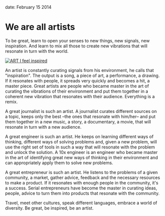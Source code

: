 date: February 15 2014

# We are all artists 

To be great, learn to open your senses to new things, new signals, new inspiration. And learn to mix all those to create new vibrations that will resonate in turn with the world. 

[![ART I feel inspired](public/img/art-I-feel-inspired.jpg)](http://abduzeedo.com/daily-inspiration-394)

An artist is constantly curating signals from his environment, he calls that "inspiration". The output is a song, a piece of art, a performance, a drawing. If it resonates with people, it spreads very quickly and becomes a hit, a master piece. 
Great artists are people who became master in the art of curating the vibrations of their environment and put them together in a coherent new vibration that resonates with their audience. Everything is a remix.

A great journalist is such an artist. A journalist curates different sources on a topic, keeps only the best –the ones that resonate with him/her– and put them together in a new music, a story, a documentary, a movie, that will resonate in turn with a new audience.

A great engineer is such an artist. He keeps on learning different ways of thinking, different ways of solving problems and, given a new problem, will use the right set of tools in such a way that will resonate with the problem and unlock the solution. A 10x engineer is an engineer who became master in the art of identifying great new ways of thinking in their environment and can appropriately apply them to solve new problems.

A great entrepreneur is such an artist. He listens to the problems of a given community, a market, gather advice, feedback and the necessary resources to make a product. If it resonates with enough people in the community, it's a success. Serial entrepreneurs have become the master in curating ideas, people, advice to turn them into products that resonate with the community. 

Travel, meet other cultures, speak different languages, embrace a world of diversity. Be great, be inspired, be an artist.
